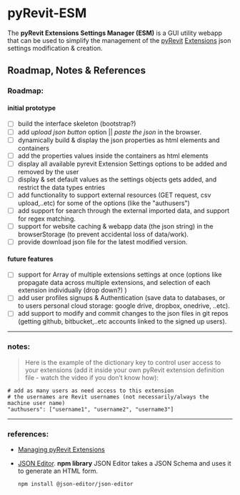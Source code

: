 # pyRevit-ESM

The **pyRevit Extensions Settings Manager (ESM)** is a GUI utility webapp that can be used to simplify the management of the [pyRevit](https://github.com/eirannejad/pyRevit) [Extensions](https://www.notion.so/Manage-pyRevit-extensions-fa853768e94240b5b59803e5d7171be3#9cac13d1144d4fd082b0da3e5cb394f3) json settings modification & creation.

## Roadmap, Notes & References

### Roadmap:

#### initial prototype

- [ ] build the interface skeleton (bootstrap?)
- [ ] add _upload json button_ option || _paste the json_ in the browser.
- [ ] dynamically build & display the json properties as html elements and containers
- [ ] add the properties values inside the containers as html elements
- [ ] display all available pyrevit Extension Settings options to be added and removed by the user
- [ ] display & set default values as the settings objects gets added, and restrict the data types entries
- [ ] add functionality to support external resources (GET request, csv upload,..etc) for some of the options (like the "authusers")
- [ ] add support for search through the external imported data, and support for regex matching.
- [ ] support for website caching & webapp data (the json string) in the browserStorage (to prevent accidental loss of data/work).
- [ ] provide download json file for the latest modified version.

#### future features

- [ ] support for Array of multiple extensions settings at once (options like propagate data across multiple extensions, and selection of each extension individually (drop down?) )
- [ ] add user profiles signups & Authentication (save data to databases, or to users personal cloud storage: google drive, dropbox, onedrive, ..etc).
- [ ] add support to modify and commit changes to the json files in git repos (getting github, bitbucket,..etc accounts linked to the signed up users).

---

### notes:

> Here is the example of the dictionary key to control user access to your extensions (add it inside your own pyRevit extension definition file - watch the video if you don’t know how):

```
# add as many users as need access to this extension
# the usernames are Revit usernames (not necessarily/always the machine user name)
"authusers": ["username1", "username2", "username3"]
```

---

### references:

- [Managing pyRevit Extensions](https://www.notion.so/Managing-pyRevit-Extensions-42ca2b68ef9c48b685f027647ca14a60)
- [JSON Editor](https://github.com/json-editor/json-editor). **npm library** JSON Editor takes a JSON Schema and uses it to generate an HTML form.
  
  `npm install @json-editor/json-editor`
